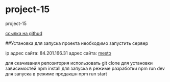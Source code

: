# project-15
project-15

[ссылка на githud](https://github.com/antonmakhnachev/project-12)



##Установка
для запуска проекта необходимо запустить сервер <mongod>

ip адрес сайта: 84.201.166.31
адрес сайта: [mesto](www.api.mesto.gq)

для скачивания репозитория использовать git clone
для установки зависимостей npm install
для запуска в режиме разработки npm run dev
для запуска в режиме продакшн npm run start





